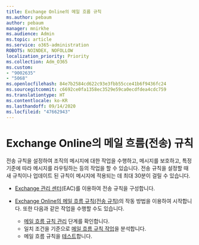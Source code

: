 ```yaml
---
title: Exchange Online의 메일 흐름 규칙
ms.author: pebaum
author: pebaum
manager: mnirkhe
ms.audience: Admin
ms.topic: article
ms.service: o365-administration
ROBOTS: NOINDEX, NOFOLLOW
localization_priority: Priority
ms.collection: Adm_O365
ms.custom:
- "9002635"
- "5068"
ms.openlocfilehash: 84e7b2584cd622c93e3fbb55cce41b6f9436fc24
ms.sourcegitcommit: c6692ce0fa1358ec3529e59ca0ecdfdea4cdc759
ms.translationtype: HT
ms.contentlocale: ko-KR
ms.lasthandoff: 09/14/2020
ms.locfileid: "47662943"
---
```

# <a name="mail-flow-transport-rules-in-exchange-online"></a>Exchange Online의 메일 흐름(전송) 규칙

전송 규칙을 설정하여 조직의 메시지에 대한 작업을 수행하고, 메시지를 보호하고, 특정 기준에 따라 메시지를 라우팅하는 등의 작업을 할 수 있습니다. 전송 규칙을 설정할 때 새 규칙이나 업데이트 된 규칙이 메시지에 적용되는 데 최대 30분이 걸릴 수 있습니다.

- [Exchange 관리 센터](https://go.microsoft.com/fwlink/p/?linkid=834822)(EAC)를 이용하여 전송 규칙을 구성합니다.

- [Exchange Online의 메일 흐름 규칙(전송 규칙)](https://docs.microsoft.com/exchange/security-and-compliance/mail-flow-rules/mail-flow-rules)의 작동 방법을 이용하여 시작합니다. 또한 다음과 같은 작업을 수행할 수도 있습니다.

    - [메일 흐름 규칙 관리](https://docs.microsoft.com/exchange/security-and-compliance/mail-flow-rules/manage-mail-flow-rules) 단계를 확인합니다.
    - 일치 조건을 기준으로 [메일 흐름 규칙 작업](https://docs.microsoft.com/exchange/security-and-compliance/mail-flow-rules/mail-flow-rule-actions)을 분석합니다.
    - 메일 흐름 규칙을 [테스트](https://docs.microsoft.com/exchange/security-and-compliance/mail-flow-rules/test-mail-flow-rules)합니다.

